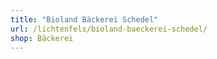 ```yaml
---
title: "Bioland Bäckerei Schedel"
url: /lichtenfels/bioland-baeckerei-schedel/
shop: Bäckerei
---
```

